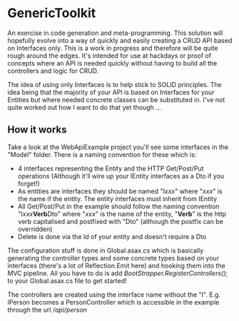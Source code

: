 # GenericToolkit

An exercise in code generation and meta-programming. This solution will hopefully evolve into a way of quickly and easily creating a CRUD API based on Interfaces only. This is a work in progress and therefore will be quite rough around the edges. It's intended for use at hackdays or proof of concepts where an API is needed quickly without having to build all the controllers and logic for CRUD.

The idea of using only Interfaces is to help stick to SOLID principles. The idea being that the majority of your API is based on Interfaces for your Entities but where needed concrete classes can be substituted in. I've not quite worked out how I want to do that yet though ...

## How it works

Take a look at the WebApiExample project you'll see some interfaces in the "Model" folder. There is a naming convention for these which is: 

- 4 interfaces representing the Entity and the HTTP Get/Post/Put operations (Although it'll wire up your IEntity interfaces as a Dto if you forget!)
- As entities are interfaces they should be named "I*xxx*" where "*xxx*" is the name if the entity. The entity interfaces must inherit from IEntity
- All Get/Post/Put in the example should follow the naming convention "I*xxx***Verb**Dto" where "*xxx*" is the name of the entity, "**Verb**" is the http verb capitalised and postfixed with "Dto" (although the postfix can be overridden)
- Delete is done via the Id of your entity and doesn't require a Dto

The configuration stuff is done in Global.asax.cs which is basically generating the controller types and some concrete types based on your interfaces (there's a lot of Reflection.Emit here) and hooking them into the MVC pipeline. All you have to do is add *BootStrapper.RegisterControllers();* to your Global.asax.cs file to get started!

The controllers are created using the interface name without the "I". E.g. IPerson becomes a PersonController which is accessible in the example through the url */api/person* 
